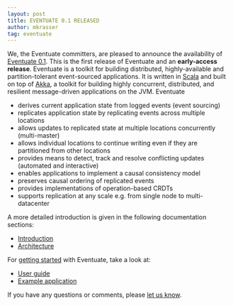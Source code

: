 ```yaml
---
layout: post
title: EVENTUATE 0.1 RELEASED
author: mkrasser
tag: eventuate
---
```


We, the Eventuate committers, are pleased to announce the availability of [Eventuate 0.1](https://github.com/RBMHTechnology/eventuate/tree/v-0.1). This is the first release of Eventuate and an **early-access release**. Eventuate is a toolkit for building distributed, highly-available and partition-tolerant event-sourced applications. It is written in [Scala](http://www.scala-lang.org/) and built on top of [Akka](http://akka.io), a toolkit for building highly concurrent, distributed, and resilient message-driven applications on the JVM. Eventuate

- derives current application state from logged events (event sourcing)
- replicates application state by replicating events across multiple locations
- allows updates to replicated state at multiple locations concurrently (multi-master)
- allows individual locations to continue writing even if they are partitioned from other locations
- provides means to detect, track and resolve conflicting updates (automated and interactive)
- enables applications to implement a causal consistency model
- preserves causal ordering of replicated events
- provides implementations of operation-based CRDTs
- supports replication at any scale e.g. from single node to multi-datacenter

A more detailed introduction is given in the following documentation sections:

- [Introduction](http://rbmhtechnology.github.io/eventuate/introduction.html)
- [Architecture](http://rbmhtechnology.github.io/eventuate/architecture.html)

For [getting started]() with Eventuate, take a look at:

- [User guide](http://rbmhtechnology.github.io/eventuate/user-guide.html)
- [Example application](http://rbmhtechnology.github.io/eventuate/example-application.html)

If you have any questions or comments, please [let us know](https://groups.google.com/forum/#!forum/eventuate).